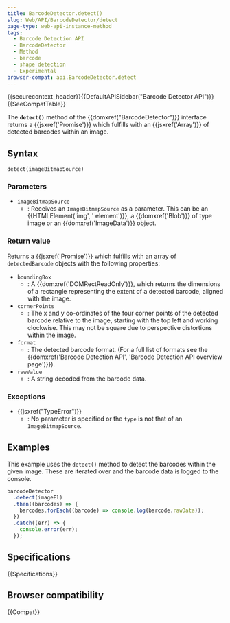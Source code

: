 ```yaml
---
title: BarcodeDetector.detect()
slug: Web/API/BarcodeDetector/detect
page-type: web-api-instance-method
tags:
  - Barcode Detection API
  - BarcodeDetector
  - Method
  - barcode
  - shape detection
  - Experimental
browser-compat: api.BarcodeDetector.detect
---
```


{{securecontext_header}}{{DefaultAPISidebar("Barcode Detector API")}}{{SeeCompatTable}}

The **`detect()`** method of the
{{domxref("BarcodeDetector")}} interface returns a {{jsxref('Promise')}} which fulfills
with an {{jsxref('Array')}} of detected barcodes within an image.

## Syntax

```js-nolint
detect(imageBitmapSource)
```

### Parameters

- `imageBitmapSource`
  - : Receives an `ImageBitmapSource` as a parameter. This can be an
    {{HTMLElement('img', ' element')}}, a {{domxref('Blob')}} of type image or an
    {{domxref('ImageData')}} object.

### Return value

Returns a {{jsxref('Promise')}} which fulfills with an array of
`detectedBarcode` objects with the following properties:

- `boundingBox`
  - : A {{domxref('DOMRectReadOnly')}}, which returns the
    dimensions of a rectangle representing the extent of a detected barcode, aligned with
    the image.
- `cornerPoints`
  - : The x and y co-ordinates of the four corner points of the
    detected barcode relative to the image, starting with the top left and working
    clockwise. This may not be square due to perspective distortions within the image.
- `format`
  - : The detected barcode format. (For a full list of formats see
    the {{domxref('Barcode Detection API', 'Barcode Detection API overview page')}}).
- `rawValue`
  - : A string decoded from the barcode data.

### Exceptions

- {{jsxref("TypeError")}}
  - : No parameter is specified or the `type` is not that of an
    `ImageBitmapSource`.

## Examples

This example uses the `detect()` method to detect the barcodes within the
given image. These are iterated over and the barcode data is logged to the console.

```js
barcodeDetector
  .detect(imageEl)
  .then((barcodes) => {
    barcodes.forEach((barcode) => console.log(barcode.rawData));
  })
  .catch((err) => {
    console.error(err);
  });
```

## Specifications

{{Specifications}}

## Browser compatibility

{{Compat}}
